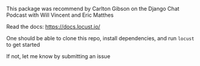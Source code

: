 This package was recommend by Carlton Gibson on the Django Chat Podcast with Will Vincent and Eric Matthes

Read the docs: https://docs.locust.io/

One should be able to clone this repo, install dependencies, and run ```locust``` to get started

If not, let me know by submitting an issue

